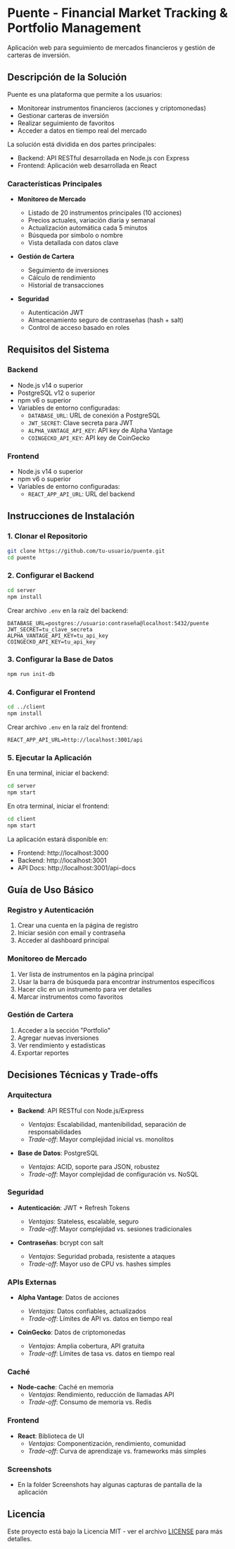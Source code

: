 # Puente - Financial Market Tracking & Portfolio Management

Aplicación web para seguimiento de mercados financieros y gestión de carteras de inversión.

## Descripción de la Solución

Puente es una plataforma que permite a los usuarios:
- Monitorear instrumentos financieros (acciones y criptomonedas)
- Gestionar carteras de inversión
- Realizar seguimiento de favoritos
- Acceder a datos en tiempo real del mercado

La solución está dividida en dos partes principales:
- Backend: API RESTful desarrollada en Node.js con Express
- Frontend: Aplicación web desarrollada en React

### Características Principales

- **Monitoreo de Mercado**
  - Listado de 20 instrumentos principales (10 acciones)
  - Precios actuales, variación diaria y semanal
  - Actualización automática cada 5 minutos
  - Búsqueda por símbolo o nombre
  - Vista detallada con datos clave

- **Gestión de Cartera**
  - Seguimiento de inversiones
  - Cálculo de rendimiento
  - Historial de transacciones

- **Seguridad**
  - Autenticación JWT
  - Almacenamiento seguro de contraseñas (hash + salt)
  - Control de acceso basado en roles

## Requisitos del Sistema

### Backend
- Node.js v14 o superior
- PostgreSQL v12 o superior
- npm v6 o superior
- Variables de entorno configuradas:
  - `DATABASE_URL`: URL de conexión a PostgreSQL
  - `JWT_SECRET`: Clave secreta para JWT
  - `ALPHA_VANTAGE_API_KEY`: API key de Alpha Vantage
  - `COINGECKO_API_KEY`: API key de CoinGecko

### Frontend
- Node.js v14 o superior
- npm v6 o superior
- Variables de entorno configuradas:
  - `REACT_APP_API_URL`: URL del backend

## Instrucciones de Instalación

### 1. Clonar el Repositorio
```bash
git clone https://github.com/tu-usuario/puente.git
cd puente
```

### 2. Configurar el Backend
```bash
cd server
npm install
```

Crear archivo `.env` en la raíz del backend:
```env
DATABASE_URL=postgres://usuario:contraseña@localhost:5432/puente
JWT_SECRET=tu_clave_secreta
ALPHA_VANTAGE_API_KEY=tu_api_key
COINGECKO_API_KEY=tu_api_key
```

### 3. Configurar la Base de Datos
```bash
npm run init-db
```

### 4. Configurar el Frontend
```bash
cd ../client
npm install
```

Crear archivo `.env` en la raíz del frontend:
```env
REACT_APP_API_URL=http://localhost:3001/api
```

### 5. Ejecutar la Aplicación

En una terminal, iniciar el backend:
```bash
cd server
npm start
```

En otra terminal, iniciar el frontend:
```bash
cd client
npm start
```

La aplicación estará disponible en:
- Frontend: http://localhost:3000
- Backend: http://localhost:3001
- API Docs: http://localhost:3001/api-docs

## Guía de Uso Básico

### Registro y Autenticación
1. Crear una cuenta en la página de registro
2. Iniciar sesión con email y contraseña
3. Acceder al dashboard principal

### Monitoreo de Mercado
1. Ver lista de instrumentos en la página principal
2. Usar la barra de búsqueda para encontrar instrumentos específicos
3. Hacer clic en un instrumento para ver detalles
4. Marcar instrumentos como favoritos

### Gestión de Cartera
1. Acceder a la sección "Portfolio"
2. Agregar nuevas inversiones
3. Ver rendimiento y estadísticas
4. Exportar reportes

## Decisiones Técnicas y Trade-offs

### Arquitectura
- **Backend**: API RESTful con Node.js/Express
  - *Ventajas*: Escalabilidad, mantenibilidad, separación de responsabilidades
  - *Trade-off*: Mayor complejidad inicial vs. monolitos

- **Base de Datos**: PostgreSQL
  - *Ventajas*: ACID, soporte para JSON, robustez
  - *Trade-off*: Mayor complejidad de configuración vs. NoSQL

### Seguridad
- **Autenticación**: JWT + Refresh Tokens
  - *Ventajas*: Stateless, escalable, seguro
  - *Trade-off*: Mayor complejidad vs. sesiones tradicionales

- **Contraseñas**: bcrypt con salt
  - *Ventajas*: Seguridad probada, resistente a ataques
  - *Trade-off*: Mayor uso de CPU vs. hashes simples

### APIs Externas
- **Alpha Vantage**: Datos de acciones
  - *Ventajas*: Datos confiables, actualizados
  - *Trade-off*: Límites de API vs. datos en tiempo real

- **CoinGecko**: Datos de criptomonedas
  - *Ventajas*: Amplia cobertura, API gratuita
  - *Trade-off*: Límites de tasa vs. datos en tiempo real

### Caché
- **Node-cache**: Caché en memoria
  - *Ventajas*: Rendimiento, reducción de llamadas API
  - *Trade-off*: Consumo de memoria vs. Redis

### Frontend
- **React**: Biblioteca de UI
  - *Ventajas*: Componentización, rendimiento, comunidad
  - *Trade-off*: Curva de aprendizaje vs. frameworks más simples

### Screenshots
- En la folder Screenshots hay algunas capturas de pantalla de la aplicación

## Licencia

Este proyecto está bajo la Licencia MIT - ver el archivo [LICENSE](LICENSE) para más detalles. 
